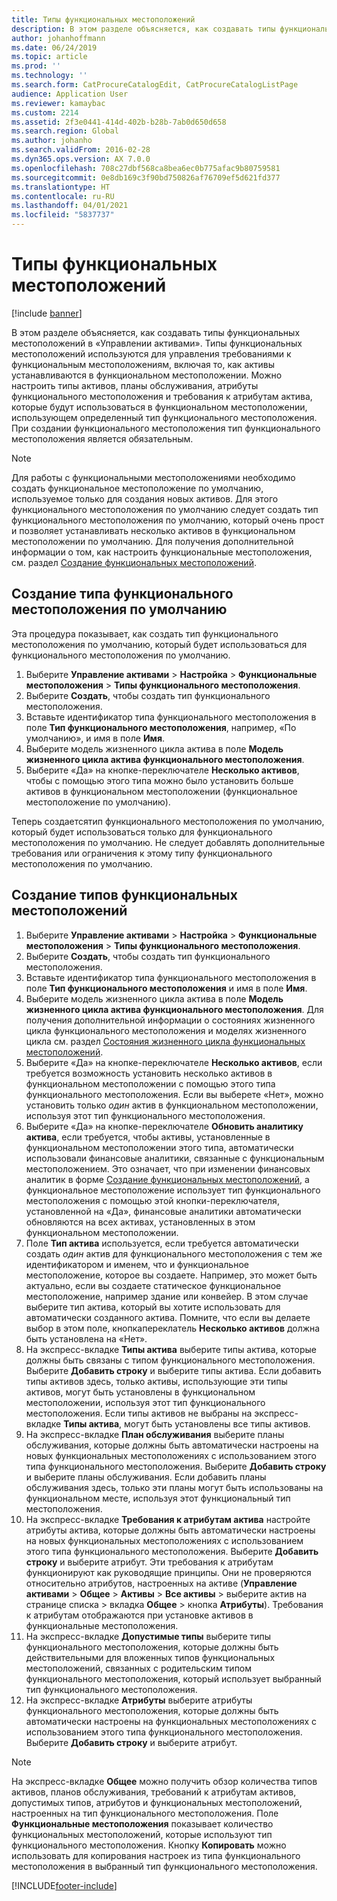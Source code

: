 ```yaml
---
title: Типы функциональных местоположений
description: В этом разделе объясняется, как создавать типы функциональных местоположений в «Управлении активами».
author: johanhoffmann
ms.date: 06/24/2019
ms.topic: article
ms.prod: ''
ms.technology: ''
ms.search.form: CatProcureCatalogEdit, CatProcureCatalogListPage
audience: Application User
ms.reviewer: kamaybac
ms.custom: 2214
ms.assetid: 2f3e0441-414d-402b-b28b-7ab0d650d658
ms.search.region: Global
ms.author: johanho
ms.search.validFrom: 2016-02-28
ms.dyn365.ops.version: AX 7.0.0
ms.openlocfilehash: 708c27dbf568ca8bea6ec0b775afac9b80759581
ms.sourcegitcommit: 0e8db169c3f90bd750826af76709ef5d621fd377
ms.translationtype: HT
ms.contentlocale: ru-RU
ms.lasthandoff: 04/01/2021
ms.locfileid: "5837737"
---
```

# <a name="functional-location-types"></a>Типы функциональных местоположений

[!include [banner](../../includes/banner.md)]

 

В этом разделе объясняется, как создавать типы функциональных местоположений в «Управлении активами». Типы функциональных местоположений используются для управления требованиями к функциональным местоположениям, включая то, как активы устанавливаются в функциональном местоположении. Можно настроить типы активов, планы обслуживания, атрибуты функционального местоположения и требования к атрибутам актива, которые будут использоваться в функциональном местоположении, использующем определенный тип функционального местоположения. При создании функционального местоположения тип функционального местоположения является обязательным.

>[!NOTE] 
>Для работы с функциональными местоположениями необходимо создать функциональное местоположение по умолчанию, используемое только для создания новых активов. Для этого функционального местоположения по умолчанию следует создать тип функционального местоположения по умолчанию, который очень прост и позволяет устанавливать несколько активов в функциональном местоположении по умолчанию. Для получения дополнительной информации о том, как настроить функциональные местоположения, см. раздел [Создание функциональных местоположений](../functional-locations/create-functional-locations.md).

## <a name="create-a-default-functional-location-type"></a>Создание типа функционального местоположения по умолчанию

Эта процедура показывает, как создать тип функционального местоположения по умолчанию, который будет использоваться для функционального местоположения по умолчанию.

1. Выберите **Управление активами** > **Настройка** > **Функциональные местоположения** > **Типы функционального местоположения**.
2. Выберите **Создать**, чтобы создать тип функционального местоположения.
3. Вставьте идентификатор типа функционального местоположения в поле **Тип функционального местоположения**, например, «По умолчанию», и имя в поле **Имя**.
4. Выберите модель жизненного цикла актива в поле **Модель жизненного цикла актива функционального местоположения**.
5. Выберите «Да» на кнопке-переключателе **Несколько активов**, чтобы с помощью этого типа можно было установить больше активов в функциональном местоположении (функциональное местоположение по умолчанию).

Теперь создаетсятип функционального местоположения по умолчанию, который будет использоваться только для функционального местоположения по умолчанию. Не следует добавлять дополнительные требования или ограничения к этому типу функционального местоположения по умолчанию.


## <a name="create-functional-location-types"></a>Создание типов функциональных местоположений

1. Выберите **Управление активами** > **Настройка** > **Функциональные местоположения** > **Типы функционального местоположения**.
2. Выберите **Создать**, чтобы создать тип функционального местоположения.
3. Вставьте идентификатор типа функционального местоположения в поле **Тип функционального местоположения** и имя в поле **Имя**.
4. Выберите модель жизненного цикла актива в поле **Модель жизненного цикла актива функционального местоположения**. Для получения дополнительной информации о состояниях жизненного цикла функционального местоположения и моделях жизненного цикла см. раздел [Состояния жизненного цикла функциональных местоположений](../setup-for-functional-locations/functional-location-stages.md).
5. Выберите «Да» на кнопке-переключателе **Несколько активов**, если требуется возможность установить несколько активов в функциональном местоположении с помощью этого типа функционального местоположения. Если вы выберете «Нет», можно установить только *один* актив в функциональном местоположении, используя этот тип функционального местоположения.
6. Выберите «Да» на кнопке-переключателе **Обновить аналитику актива**, если требуется, чтобы активы, установленные в функциональном местоположении этого типа, автоматически использовали финансовые аналитики, связанные с функциональным местоположением. Это означает, что при изменении финансовых аналитик в форме [Создание функциональных местоположений](../functional-locations/create-functional-locations.md), а функциональное местоположение использует тип функционального местоположения с помощью этой кнопки-переключателя, установленной на «Да», финансовые аналитики автоматически обновляются на всех активах, установленных в этом функциональном местоположении.
7. Поле **Тип актива** используется, если требуется автоматически создать *один* актив для функционального местоположения с тем же идентификатором и именем, что и функциональное местоположение, которое вы создаете. Например, это может быть актуально, если вы создаете статическое функциональное местоположение, например здание или конвейер. В этом случае выберите тип актива, который вы хотите использовать для автоматически созданного актива. Помните, что если вы делаете выбор в этом поле, кнопкапереклатель **Несколько активов** должна быть установлена на «Нет».
8. На экспресс-вкладке **Типы актива** выберите типы актива, которые должны быть связаны с типом функционального местоположения. Выберите **Добавить строку** и выберите типы актива. Если добавить типы активов здесь, только активы, использующие эти типы активов, могут быть установлены в функциональном местоположении, используя этот тип функционального местоположения. Если типы активов не выбраны на экспресс-вкладке **Типы актива**, могут быть установлены все типы активов.
9. На экспресс-вкладке **План обслуживания** выберите планы обслуживания, которые должны быть автоматически настроены на новых функциональных местоположениях с использованием этого типа функционального местоположения. Выберите **Добавить строку** и выберите планы обслуживания. Если добавить планы обслуживания здесь, только эти планы могут быть использованы на функциональном месте, используя этот функциональный тип местоположения.
10. На экспресс-вкладке **Требования к атрибутам актива** настройте атрибуты актива, которые должны быть автоматически настроены на новых функциональных местоположениях с использованием этого типа функционального местоположения. Выберите **Добавить строку** и выберите атрибут. Эти требования к атрибутам функционируют как руководящие принципы. Они не проверяются относительно атрибутов, настроенных на активе (**Управление активами** > **Общее** > **Активы** > **Все активы** > выберите актив на странице списка > вкладка **Общее** > кнопка **Атрибуты**). Требования к атрибутам отображаются при установке активов в функциональные местоположения.
11. На экспресс-вкладке **Допустимые типы** выберите типы функционального местоположения, которые должны быть действительными для вложенных типов функциональных местоположений, связанных с родительским типом функционального местоположения, который использует выбранный тип функционального местоположения.
12. На экспресс-вкладке **Атрибуты** выберите атрибуты функционального местоположения, которые должны быть автоматически настроены на функциональных местоположениях с использованием этого типа функционального местоположения. Выберите **Добавить строку** и выберите атрибут.


>[!NOTE] 
>На экспресс-вкладке **Общее** можно получить обзор количества типов активов, планов обслуживания, требований к атрибутам активов, допустимых типов, атрибутов и функциональных местоположений, настроенных на тип функционального местоположения. Поле **Функциональные местоположения** показывает количество функциональных местоположений, которые используют тип функционального местоположения. Кнопку **Копировать** можно использовать для копирования настроек из типа функционального местоположения в выбранный тип функционального местоположения.


[!INCLUDE[footer-include](../../../includes/footer-banner.md)]